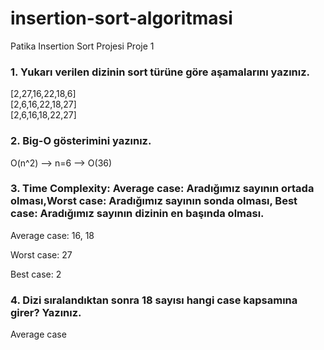 # insertion-sort-algoritmasi
Patika Insertion Sort Projesi Proje 1

### 1. Yukarı verilen dizinin sort türüne göre aşamalarını yazınız.
[2,27,16,22,18,6]
<br>
[2,6,16,22,18,27]
<br>
[2,6,16,18,22,27]
<br>
### 2. Big-O gösterimini yazınız.

O(n^2) --> n=6 --> O(36)
<br>

### 3. Time Complexity: Average case: Aradığımız sayının ortada olması,Worst case: Aradığımız sayının sonda olması, Best case: Aradığımız sayının dizinin en başında olması.
Average case: 16, 18
<br>

Worst case: 27
<br>

Best case: 2
<br>


### 4. Dizi sıralandıktan sonra 18 sayısı hangi case kapsamına girer? Yazınız.

Average case

